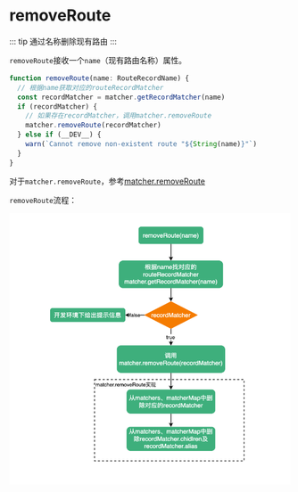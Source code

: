# removeRoute

::: tip
通过名称删除现有路由
:::

`removeRoute`接收一个`name`（现有路由名称）属性。

```ts
function removeRoute(name: RouteRecordName) {
  // 根据name获取对应的routeRecordMatcher
  const recordMatcher = matcher.getRecordMatcher(name)
  if (recordMatcher) {
    // 如果存在recordMatcher，调用matcher.removeRoute
    matcher.removeRoute(recordMatcher)
  } else if (__DEV__) {
    warn(`Cannot remove non-existent route "${String(name)}"`)
  }
}
```

对于`matcher.removeRoute`，参考[matcher.removeRoute](https://maxlz1.github.io/blog/vue-router/routerMatcher.html#removeroute)

`removeRoute`流程：

![removeRoute](../images/removeRoute.png)
